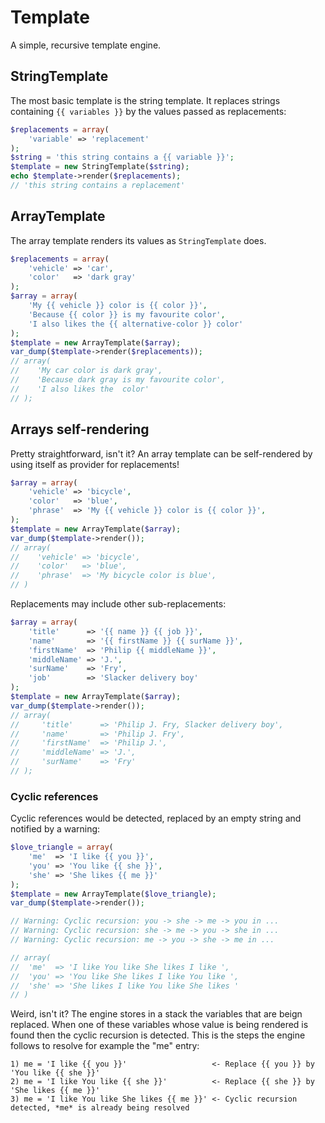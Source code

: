Template
========

A simple, recursive template engine.

StringTemplate
--------------

The most basic template is the string template. It replaces strings containing ```{{ variables }}``` by the values passed as replacements:

``` php
$replacements = array(
    'variable' => 'replacement'
);
$string = 'this string contains a {{ variable }}';
$template = new StringTemplate($string);
echo $template->render($replacements);
// 'this string contains a replacement'
```

ArrayTemplate
-------------

The array template renders its values as ```StringTemplate``` does.

``` php
$replacements = array(
    'vehicle' => 'car',
    'color'   => 'dark gray'
);
$array = array(
    'My {{ vehicle }} color is {{ color }}',
    'Because {{ color }} is my favourite color',
    'I also likes the {{ alternative-color }} color'
);
$template = new ArrayTemplate($array);
var_dump($template->render($replacements));
// array(
//    'My car color is dark gray',
//    'Because dark gray is my favourite color',
//    'I also likes the  color'
// );
```

Arrays self-rendering
---------------------

Pretty straightforward, isn't it?
An array template can be self-rendered by using itself as provider for replacements!

``` php
$array = array(
    'vehicle' => 'bicycle',
    'color'   => 'blue',
    'phrase'  => 'My {{ vehicle }} color is {{ color }}',
);
$template = new ArrayTemplate($array);
var_dump($template->render());
// array(
//    'vehicle' => 'bicycle',
//    'color'   => 'blue',
//    'phrase'  => 'My bicycle color is blue',
// )
```

Replacements may include other sub-replacements:

``` php
$array = array(
    'title'      => '{{ name }} {{ job }}',
    'name'       => '{{ firstName }} {{ surName }}',
    'firstName'  => 'Philip {{ middleName }}',
    'middleName' => 'J.',
    'surName'    => 'Fry',
    'job'        => 'Slacker delivery boy'
);
$template = new ArrayTemplate($array);
var_dump($template->render());
// array(
//     'title'      => 'Philip J. Fry, Slacker delivery boy',
//     'name'       => 'Philip J. Fry',
//     'firstName'  => 'Philip J.',
//     'middleName' => 'J.',
//     'surName'    => 'Fry'
// );
```

### Cyclic references

Cyclic references would be detected, replaced by an empty string and notified by a warning:

``` php
$love_triangle = array(
    'me'  => 'I like {{ you }}',
    'you' => 'You like {{ she }}',
    'she' => 'She likes {{ me }}'
);
$template = new ArrayTemplate($love_triangle);
var_dump($template->render());

// Warning: Cyclic recursion: you -> she -> me -> you in ...
// Warning: Cyclic recursion: she -> me -> you -> she in ...
// Warning: Cyclic recursion: me -> you -> she -> me in ...

// array(
//  'me'  => 'I like You like She likes I like ',
//  'you' => 'You like She likes I like You like ',
//  'she' => 'She likes I like You like She likes '
// )
```

Weird, isn't it?
The engine stores in a stack the variables that are beign replaced. When one of these variables whose value is being rendered is found then the cyclic recursion is detected.
This is the steps the engine follows to resolve for example the "me" entry:

```
1) me = 'I like {{ you }}'                   <- Replace {{ you }} by 'You like {{ she }}'
2) me = 'I like You like {{ she }}'          <- Replace {{ she }} by 'She likes {{ me }}'
3) me = 'I like You like She likes {{ me }}' <- Cyclic recursion detected, *me* is already being resolved
```
